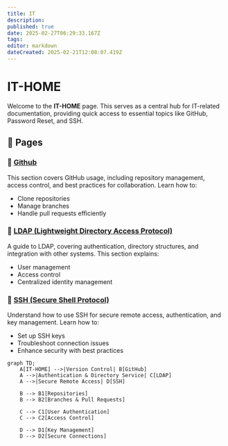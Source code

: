 ```yaml
---
title: IT
description: 
published: true
date: 2025-02-27T06:29:33.167Z
tags: 
editor: markdown
dateCreated: 2025-02-21T12:08:07.419Z
---
```


# IT-HOME  

Welcome to the **IT-HOME** page. This serves as a central hub for IT-related documentation, providing quick access to essential topics like GitHub, Password Reset, and SSH.  

## 📂 Pages  

### 📌 <a href="/IT-HOME/Github">Github</a>  
This section covers GitHub usage, including repository management, access control, and best practices for collaboration. Learn how to:  
- Clone repositories  
- Manage branches  
- Handle pull requests efficiently  

### 🔑 <a href="/IT-HOME/LDAP">LDAP (Lightweight Directory Access Protocol)</a>  
A guide to LDAP, covering authentication, directory structures, and integration with other systems. This section explains:  
- User management  
- Access control  
- Centralized identity management  

### 🔐 <a href="/IT-HOME/SSH">SSH (Secure Shell Protocol)</a>  
Understand how to use SSH for secure remote access, authentication, and key management. Learn how to:  
- Set up SSH keys  
- Troubleshoot connection issues  
- Enhance security with best practices  

```mermaid
graph TD;
    A[IT-HOME] -->|Version Control| B[GitHub]
    A -->|Authentication & Directory Service| C[LDAP]
    A -->|Secure Remote Access| D[SSH]
    
    B --> B1[Repositories]
    B --> B2[Branches & Pull Requests]
    
    C --> C1[User Authentication]
    C --> C2[Access Control]
    
    D --> D1[Key Management]
    D --> D2[Secure Connections]
 ```
